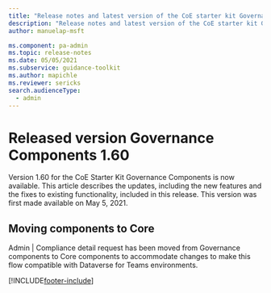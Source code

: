 ```yaml
---
title: "Release notes and latest version of the CoE starter kit Governance components 1.60 | MicrosoftDocs"
description: "Release notes and latest version of the CoE starter kit Governance components 1.60."
author: manuelap-msft

ms.component: pa-admin
ms.topic: release-notes
ms.date: 05/05/2021
ms.subservice: guidance-toolkit
ms.author: mapichle
ms.reviewer: sericks
search.audienceType: 
  - admin
---
```


# Released version Governance Components 1.60

Version 1.60 for the CoE Starter Kit Governance Components is now available. This article describes the updates, including the new features and the fixes to existing functionality, included in this release. This version was first made available on May 5, 2021.

## Moving components to Core

Admin | Compliance detail request has been moved from Governance components to Core components to accommodate changes to make this flow compatible with Dataverse for Teams environments.

[!INCLUDE[footer-include](../../../includes/footer-banner.md)]
